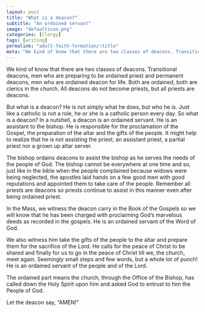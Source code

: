 ```yaml
---
layout: post
title: "What is a deacon?"
subtitle: "An ordained servant"
image: "defaulticon.png"
categories: [Clergy]
tags: [writing]
permalink: "adult-faith-formation/:title"
meta: "We kind of know that there are two classes of deacons. Transitional deacons, men who are preparing to be ordained priest and permanent deacons, men who are ordained deacon for life. Both are ordained, both are clerics in the church. All deacons do not become priests, but all priests are deacons."
---
```

We kind of know that there are two classes of deacons. Transitional deacons, men who are preparing to be ordained priest and permanent deacons, men who are ordained deacon for life. Both are ordained, both are clerics in the church. All deacons do not become priests, but all priests are deacons.
<!--more-->

But what is a deacon? He is not simply what he does, but who he is. Just like a catholic is not a role, he or she is a catholic person every day. So what is a deacon? In a nutshell, a deacon is an ordained servant. He is an assistant to the bishop. He is responsible for the proclamation of the Gospel, the preparation of the altar and the gifts of the people. It might help to realize that he is not assisting the priest, an assistant priest, a partial priest nor a grown up altar server.

The bishop ordains deacons to assist the bishop as he serves the needs of the people of God. The bishop cannot be everywhere at one time and so, just like in the bible when the people complained because widows were being neglected, the apostles laid hands on a few good men with good reputations and appointed them to take care of the people. Remember all priests are deacons so priests continue to assist in this manner even after being ordained priest.

In the Mass, we witness the deacon carry in the Book of the Gospels so we will know that he has been charged with proclaiming God’s marvelous deeds as recorded in the gospels. He is an ordained servant of the Word of God.

We also witness him take the gifts of the people to the altar and prepare them for the sacrifice of the Lord. He calls for the peace of Christ to be shared and finally for us to go in the peace of Christ till we, the church, meet again. Seemingly small steps and few words, but a whole lot of punch! He is an ordained servant of the people and of the Lord.

The ordained part means the church, through the Office of the Bishop, has called down the Holy Spirit upon him and asked God to entrust to him the People of God.

Let the deacon say, “AMEN!”